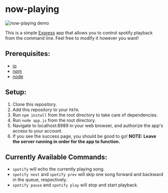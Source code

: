 # now-playing

![now-playing demo](https://eashwar.github.io/images/now-playing-demo.gif)


This is a simple [Express](https://expressjs.com) app that allows you to control spotify playback from the command line. Feel free to modify it however you want!

## Prerequisites:

* [jq](https://stedolan.github.io/jq/)
* [npm](https://www.npmjs.com/)
* [node](https://nodejs.org/en/)


## Setup:

1. Clone this repository.
2. Add this repository to your `PATH`.
3. Run `npm install` from the root directory to take care of dependencies.
4. Run `node app.js` from the root directory.
5. Navigate to localhost:8989 in your web browser, and authorize the app's access to your account.
6. If you see the success page, you should be good to go! **NOTE: Leave the server running in order for the app to function.**

## Currently Available Commands:

* `spotify` will echo the currently playing song.
* `spotify next` and `spotify prev` will skip one song forward and backward in the queue, respectively.
* `spotify pause` and `spotify play` will stop and start playback.
